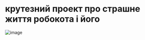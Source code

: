 
# крутезний проект про страшне життя робокота і його 
![image](https://github.com/robocode-pb/RC2023/assets/172953581/184d3b96-0cb3-4b24-bde4-3993b1515641)
